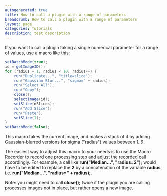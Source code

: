 ```yaml
---
autogenerated: true
title: How to call a plugin with a range of parameters
breadcrumb: How to call a plugin with a range of parameters
layout: page
categories: Tutorials
description: test description
---
```


If you want to call a plugin taking a single numerical parameter for a range of values, use a macro like this:

``` java
setBatchMode(true);
id = getImageID();
for (radius = 1; radius < 10; radius++) {
    run("Duplicate...", "title=slice");
    run("Gaussian Blur...", "sigma=" + radius);
    run("Select All");
    run("Copy");
    close();
    selectImage(id);
    setSlice(nSlices);
    run("Add Slice");
    run("Paste");
    setSlice(1);
}
setBatchMode(false);
```

This macro takes the current image, and makes a stack of it by adding Gaussian-blurred versions for sigma ("radius") values between *1..9*.

The easiest way to adjust this macro to your needs is to use the Macro Recorder to record one processing step and adjust the recorded call accordingly. For example, a call like **run("Median...", "radius=2");** would have to be edited to replace the **2** by a concatenation of the variable **radius**, i.e. **run("Median...", "radius=" + radius);**.

Note: you might need to call **close();** twice if the plugin you are calling processes images not in place, but rather opens a new image.


